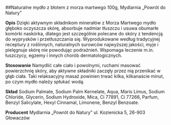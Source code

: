 ##Naturalne mydło z błotem z morza martwego 100g, Mydlarnia „Powrót do Natury”

**Opis** Dzięki aktywnym składnikom minerałów z Morza Martwego mydło głęboko oczyszcza skórę, absorbuje nadmiar tłuszczu i usuwa obumarłe komórki naskórka, dlatego jest szczególnie polecane do skóry z tendencją do wyprysków i przetłuszczania się. Wyprodukowane według tradycyjnej receptury z roślinnych, naturalnych surowców najwyższej jakości, myje i pielęgnuje skórę nie powodując podrażnień. Wspomaga leczenie m.in. łuszczycy, egzemy i innych chorób dermatologicznych.

**Stosowanie** Namydlić całe ciało i powolnymi, ruchami masować powierzchnię skóry, aby aktywne składniki zaczęły przez nią przenikać w głąb ciała. Taki relaksacyjny masaż powinien trwać kilka, kilkanaście minut, po czym mydło należy spłukać wodą.

**Skład** Sodium Palmate, Sodium Palm Kernelate, Aqua, Maris Limus, Sodium Chloride, Glycerin, Sodium Hydroxide, Mica, Ci 77891, Ci 77266, Parfum, Benzyl Salicylate, Hexyl Cinnamal, Limonene, Benzyl Benzoate.

**Producent** Mydlarnia „Powrót do Natury”
ul. Kozienicka 5, 26-903 Głowaczów
